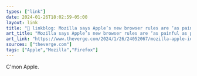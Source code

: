 ```yaml
---
types: ["link"]
date: 2024-01-26T18:02:59-05:00
layout: link
title: "🔗 linkblog: Mozilla says Apple’s new browser rules are ‘as painful as possible’ for Firefox - The Verge'"
art_title: "Mozilla says Apple’s new browser rules are ‘as painful as possible’ for Firefox - The Verge"
art_link: "https://www.theverge.com/2024/1/26/24052067/mozilla-apple-ios-browser-rules-firefox"
sources: ["theverge.com"]
tags: ["Apple","Mozilla","Firefox"]
---
```

C'mon Apple.

